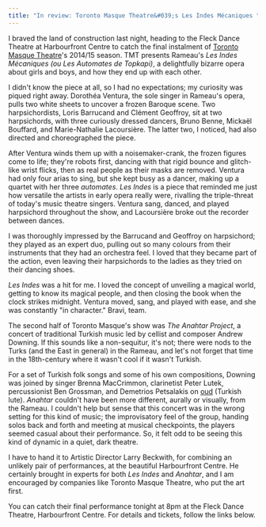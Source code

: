 ```yaml
---
title: "In review: Toronto Masque Theatre&#039;s Les Indes Mécaniques "
---
```


I braved the land of construction last night, heading to the Fleck Dance Theatre at Harbourfront Centre to catch the final instalment of [Toronto Masque Theatre](http://www.torontomasquetheatre.com/)'s 2014/15 season. TMT presents Rameau's *Les Indes Mécaniques (ou Les Automates de Topkapi)*, a delightfully bizarre opera about girls and boys, and how they end up with each other.

I didn't know the piece at all, so I had no expectations; my curiosity was piqued right away. Dorothéa Ventura, the sole singer in Rameau's opera, pulls two white sheets to uncover a frozen Baroque scene. Two harpsichordists, Loris Barrucand and Clément Geoffroy, sit at two harpsichords, with three curiously dressed dancers, Bruno Benne, Mickaël Bouffard, and Marie-Nathalie Lacoursière. The latter two, I noticed, had also directed and choreographed the piece.

After Ventura winds them up with a noisemaker-crank, the frozen figures come to life; they're robots first, dancing with that rigid bounce and glitch-like wrist flicks, then as real people as their masks are removed. Ventura had only four arias to sing, but she kept busy as a dancer, making up a quartet with her three *automates*. *Les Indes* is a piece that reminded me just how versatile the artists in early opera really were, rivalling the triple-threat of today's music theatre singers. Ventura sang, danced, and played harpsichord throughout the show, and Lacoursière broke out the recorder between dances.

I was thoroughly impressed by the Barrucand and Geoffroy on harpsichord; they played as an expert duo, pulling out so many colours from their instruments that they had an orchestra feel. I loved that they became part of the action, even leaving their harpsichords to the ladies as they tried on their dancing shoes.

*Les Indes* was a hit for me. I loved the concept of unveiling a magical world, getting to know its magical people, and then closing the book when the clock strikes midnight. Ventura moved, sang, and played with ease, and she was constantly "in character." Bravi, team.

The second half of Toronto Masque's show was *The Anahtar Project*, a concert of traditional Turkish music led by cellist and composer Andrew Downing. If this sounds like a non-sequitur, it's not; there were nods to the Turks (and the East in general) in the Rameau, and let's not forget that time in the 18th-century where it wasn't cool if it wasn't Turkish. 

For a set of Turkish folk songs and some of his own compositions, Downing was joined by singer Brenna MacCrimmon, clarinetist Peter Lutek, percussionist Ben Grossman, and Demetrios Petsalakis on [oud](http://en.wikipedia.org/wiki/Oud) (Turkish lute). *Anahtar* couldn't have been more different, aurally or visually, from the Rameau. I couldn't help but sense that this concert was in the wrong setting for this kind of music; the improvisatory feel of the group, handing solos back and forth and meeting at musical checkpoints, the players seemed casual about their performance. So, it felt odd to be seeing this kind of dynamic in a quiet, dark theatre. 

I have to hand it to Artistic Director Larry Beckwith, for combining an unlikely pair of performances, at the beautiful Harbourfront Centre. He certainly brought in experts for both *Les Indes* and *Anahtar*, and I am encouraged by companies like Toronto Masque Theatre, who put the art first.

You can catch their final performance tonight at 8pm at the Fleck Dance Theatre, Harbourfront Centre. For details and tickets, follow the links below.
